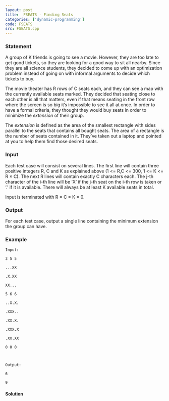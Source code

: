 ```yaml
---
layout: post
title:  FSEATS - Finding Seats
categories: ['dynamic-programming']
code: FSEATS
src: FSEATS.cpp
---
```


### **Statement**

A group of K friends is going to see a movie. However, they are too late to
get good tickets, so they are looking for a good way to sit all nearby. Since
they are all science students, they decided to come up with an optimization
problem instead of going on with informal arguments to decide which tickets to
buy.

The movie theater has R rows of C seats each, and they can see a map with the
currently available seats marked. They decided that seating close to each
other is all that matters, even if that means seating in the front row where
the screen is so big it’s impossible to see it all at once. In order to have a
formal criteria, they thought they would buy seats in order to minimize the
_extension_ of their group.

The _extension_ is defined as the area of the smallest rectangle with sides
parallel to the seats that contains all bought seats. The area of a rectangle
is the number of seats contained in it. They’ve taken out a laptop and pointed
at you to help them find those desired seats.

### Input

Each test case will consist on several lines. The first line will contain
three positive integers R, C and K as explained above (1 <= R,C <= 300, 1 <= K
<= R × C). The next R lines will contain exactly C characters each. The j-th
character of the i-th line will be ‘X’ if the j-th seat on the i-th row is
taken or ‘.’ if it is available. There will always be at least K available
seats in total.

Input is terminated with R = C = K = 0.

### Output

For each test case, output a single line containing the minimum extension the
group can have.

### Example

    
    
    Input:
    3 5 5
    ...XX
    .X.XX
    XX...
    5 6 6
    ..X.X.
    .XXX..
    .XX.X.
    .XXX.X
    .XX.XX
    0 0 0
    
    Output:
    6
    9
    



#### **Solution**



